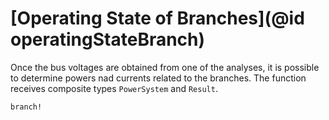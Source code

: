# [Operating State of Branches](@id operatingStateBranch)

Once the bus voltages are obtained from one of the analyses, it is possible to determine powers nad currents related to the branches. The function receives composite types `PowerSystem` and `Result`.
```@docs
branch!
```